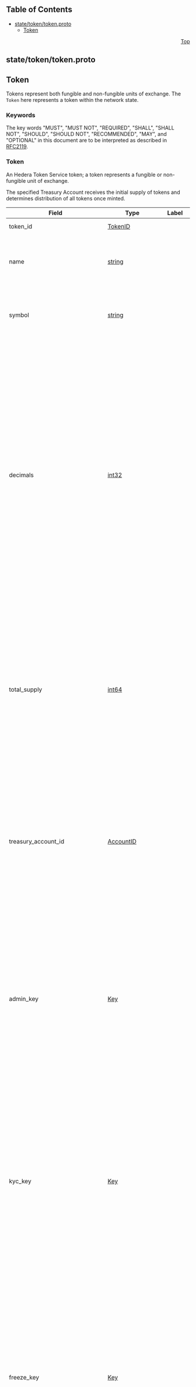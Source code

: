 ## Table of Contents

- [state/token/token.proto](#state_token_token-proto)
    - [Token](#proto-Token)
  



<a name="state_token_token-proto"></a>
<p align="right"><a href="#top">Top</a></p>

## state/token/token.proto
## Token
Tokens represent both fungible and non-fungible units of exchange. The `Token` here represents
a token within the network state.

### Keywords
The key words "MUST", "MUST NOT", "REQUIRED", "SHALL", "SHALL NOT",
"SHOULD", "SHOULD NOT", "RECOMMENDED", "MAY", and "OPTIONAL" in this
document are to be interpreted as described in [RFC2119](https://www.ietf.org/rfc/rfc2119).


<a name="proto-Token"></a>

### Token
An Hedera Token Service token; a token represents a fungible or non-fungible unit of exchange.

The specified Treasury Account receives the initial supply of tokens and determines distribution
of all tokens once minted.


| Field | Type | Label | Description |
| ----- | ---- | ----- | ----------- |
| token_id | [TokenID](#proto-TokenID) |  | The unique identifier for this token. |
| name | [string](#string) |  | The human-readable name for this token. This may not be unique.<br/> The value SHALL be encoded as UTF-8 and SHALL NOT exceed 100 bytes when so encoded. |
| symbol | [string](#string) |  | The human-readable symbol for the token. This may not be unique.<br/> The value SHALL be encoded as UTF-8 and SHALL NOT exceed 100 bytes when so encoded. |
| decimals | [int32](#int32) |  | The number of decimal places for this token.<br/> If decimals are 8 or 11, then the number of whole tokens can be at most billions or millions, respectively. More decimals allows for a more finely-divided token, but also limits the maximum total supply. <p> Examples <ul> <li>Bitcoin satoshis (21 million whole tokens with 8 decimals).</li> <li>Hedera tinybar (50 billion whole tokens with 8 decimals).</li> <li>Bitcoin milli-satoshis (21 million whole tokens with 11 decimals).</li> <li>Theoretical limit is roughly 92.2 billion with 8 decimals, or 92.2 million with 11 decimals.</li> </ul> All token amounts in the network are stored as integer amounts, with each unit representing 10<sup>-decimals</sup> whole tokens. <p> For tokens with `token_type` set to `NON_FUNGIBLE_UNIQUE` this MUST be 0. |
| total_supply | [int64](#int64) |  | The _current_ total supply of this token, expressed in the smallest unit of the token.<br/> The number of _whole_ tokens this represents is (total_supply / 10<sup>decimals</sup>). The value of total supply, MUST be within the positive range of a twos-compliment signed 64-bit integer. The `total_supply`, therefore MUST be between 1, and 9,223,372,036,854,775,807, inclusive. <p> This value SHALL be reduced when a `token_burn` or `token_wipe_account` operation is executed, and SHALL be increased when a `token_mint` operation is executed. |
| treasury_account_id | [AccountID](#proto-AccountID) |  | The treasury account id for this token. <p> When the token is created, the initial supply given in the token create transaction SHALL be minted and deposited in the treasury account. <p> All token mint transactions for this token SHALL deposit the new minted tokens in the treasury account. <p> All token burn transactions for this token SHALL remove the tokens to be burned from the treasury account. |
| admin_key | [Key](#proto-Key) |  | Access control for general modification of this token. <p> This key MUST sign any `token_update` transaction that changes any attribute of the token other than expiration_time. Other attributes of this token MAY be changed by transactions other than `token_update`, and MUST be signed by one of the other purpose-specific keys assigned to the token. <p> This value can only be set during token creation, and SHALL NOT be modified thereafter. <p> If the `admin_key` is not set for a token, that token SHALL be immutable. |
| kyc_key | [Key](#proto-Key) |  | Access control for KYC for this token. <p> Know Your Customer (KYC) status may be granted for an account by a token grant kyc transaction signed by this key. <p> If this key is not set, then KYC status cannot be granted to an account for this token, and any `TokenGrantKyc` transaction attempting to grant kyc to an account for this token SHALL NOT succeed. <p> This key MAY be set when the token is created, and MAY be set or modified via a token update transaction signed by the `admin_key`. <p> If `admin_key` is not set, this value, whether set or unset, SHALL be immutable. |
| freeze_key | [Key](#proto-Key) |  | Access control to freeze this token. <p> A token may be frozen for an account, preventing any transaction from transferring that token for that specified account, by a token freeze account transaction signed by this key. <p> If this key is not set, the token cannot be frozen, and any transaction attempting to freeze the token for an account SHALL NOT succeed. <p> This key MAY be set when the token is created, and MAY be set or modified via a token update transaction signed by the `admin_key`. <p> If `admin_key` is not set, this value, whether set or unset, SHALL be immutable. |
| wipe_key | [Key](#proto-Key) |  | Access control of account wipe for this token. <p> A token may be wiped, removing and burning tokens from a specific account, by a token wipe transaction, which MUST be signed by this key. The `treasury_account` cannot be subjected to a token wipe. A token burn transaction, signed by the `supply_key` serves to burn tokens held by the `treasury_account` instead. <p> If this key is not set, the token cannot be wiped, and any transaction attempting to wipe the token from an account SHALL NOT succeed. <p> This key MAY be set when the token is created, and MAY be set or modified via a token update transaction signed by the `admin_key`. <p> If `admin_key` is not set, this value, whether set or unset, SHALL be immutable. |
| supply_key | [Key](#proto-Key) |  | Access control of token mint/burn for this token. <p> A token mint transaction MUST be signed by this key, and any token mint transaction not signed by the current `supply_key` for that token SHALL NOT succeed. <p> A token burn transaction MUST be signed by this key, and any token burn transaction not signed by the current `supply_key` for that token SHALL NOT succeed. <p> This key MAY be set when the token is created, and MAY be set or modified via a token update transaction signed by the `admin_key`. <p> If `admin_key` is not set, this value, whether set or unset, SHALL be immutable. |
| fee_schedule_key | [Key](#proto-Key) |  | Access control of the `custom_fees` field for this token. <p> The token custom fee schedule may be changed, modifying the fees charged for transferring that token, by a token update transaction, which MUST be signed by this key. <p> If this key is not set, the token custom fee schedule cannot be changed, and any transaction attempting to change the custom fee schedule for this token SHALL NOT succeed. <p> This key MAY be set when the token is created, and MAY be set or modified via a token update transaction signed by the `admin_key`. <p> If `admin_key` is not set, this value, whether set or unset, SHALL be immutable. |
| pause_key | [Key](#proto-Key) |  | Access control of pause/unpause for this token. <p> A token may be paused, preventing any transaction from transferring that token, by a token update transaction signed by this key. <p> If this key is not set, the token cannot be paused, and any transaction attempting to pause the token SHALL NOT succeed. <p> This key MAY be set when the token is created, and MAY be set or modified via a token update transaction signed by the `admin_key`. <p> If `admin_key` is not set, this value, whether set or unset, SHALL be immutable. |
| last_used_serial_number | [int64](#int64) |  | The last used serial number for this token. This applies only to non-fungible tokens.<br/> When a new NFT is minted, the serial number to apply SHALL be calculated from this value. |
| deleted | [bool](#bool) |  | A flag indicating that this token is deleted.<br/> A transaction involving a deleted token MUST NOT succeed. |
| token_type | [TokenType](#proto-TokenType) |  | The type of this token. A token can be either `FUNGIBLE_COMMON` or `NON_FUNGIBLE_UNIQUE`.<br/> If this value was omitted during token creation, `FUNGIBLE_COMMON` is used. |
| supply_type | [TokenSupplyType](#proto-TokenSupplyType) |  | The supply type for this token. A token can have either `INFINITE` or `FINITE` supply type.<br/> If this value was omitted during token creation, `INFINITE` is used. |
| auto_renew_account_id | [AccountID](#proto-AccountID) |  | The id of the account (if any) that the network will attempt to charge for this token's auto-renewal upon expiration. |
| auto_renew_seconds | [int64](#int64) |  | The number of seconds the network should automatically extend this token's expiration by, if the token has a valid auto-renew account, and is not deleted upon expiration.<br/> If this is not provided in an allowed range on token creation, the transaction will fail with `INVALID_AUTO_RENEWAL_PERIOD`. The default values for the minimum period and maximum period are 30 days and 90 days, respectively. |
| expiration_second | [int64](#int64) |  | The expiration time for this token, in seconds since the epoch. |
| memo | [string](#string) |  | A short description of this token.<br/> The value SHALL be encoded as UTF-8 and SHALL NOT exceed 100 bytes when so encoded. |
| max_supply | [int64](#int64) |  | The maximum supply of this token.<br/> This is the maximum number of tokens of this type that may be issued. This limit applies regardless of `token_type`. <p> If `supply_type` is `INFINITE` then this value MUST be 0. <p> If `supply_type` is `FINITE`, then this value MUST be greater than 0. |
| paused | [bool](#bool) |  | A flag indicating that this token is paused.<br/> A transaction involving a paused token, other than token_unpause, MUST NOT succeed. This SHALL NOT prevent a `tokenReject` transaction to return the tokens from an account to the treasury account. |
| accounts_frozen_by_default | [bool](#bool) |  | A flag indicating that accounts associated to this token are frozen by default.<br/> Accounts newly associated with this token CANNOT transact in the token until unfrozen.<br/> This SHALL NOT prevent a `tokenReject` transaction to return the tokens from an account to the treasury account. |
| accounts_kyc_granted_by_default | [bool](#bool) |  | A flag indicating that accounts associated with this token are granted KYC by default. |
| custom_fees | [CustomFee](#proto-CustomFee) | repeated | A custom fee schedule for this token. |
| metadata | [bytes](#bytes) |  | Token "Metadata".<br/> The value SHALL be encoded as UTF-8 and SHALL NOT exceed 100 bytes when so encoded. |
| metadata_key | [Key](#proto-Key) |  | Access Control of metadata update for this token.<br/> A transaction to update the `metadata` field of this token MUST be signed by this key.<br/> If this token is a non-fungible/unique token type, a transaction to update the `metadata` field of any individual serialized unique token of this type MUST be signed by this key.<br/> If this key is not set, the token metadata SHALL NOT be changed after it is created.<br/> If this key is not set, the metadata for any individual serialized token of this type SHALL NOT be changed after it is created.<br/> <p> This key MAY be set when the token is created, and MAY be set or modified via a token update transaction, which MUST be signed by the `admin_key`. <p> If `admin_key` is not set, this value, whether set or unset, SHALL be immutable. |





 <!-- end messages -->

 <!-- end enums -->

 <!-- end HasExtensions -->

 <!-- end services -->


